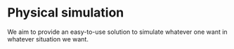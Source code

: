 # Physical simulation
We aim to provide an easy-to-use solution to simulate whatever one want in whatever situation we want.